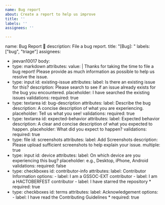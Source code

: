 ```yaml
---
name: Bug report
about: Create a report to help us improve
title: ''
labels: ''
assignees: ''

---
```


name: Bug Report 🐞
description: File a bug report.
title: "[Bug]: "
labels: ["bug", "triage"]
assignees:
  - jeevan10017
body:
  - type: markdown
    attributes:
      value: |
        Thanks for taking the time to file a bug report! Please provide as much information as possible to help us resolve the issue.
  - type: input
    id: existing-issue
    attributes:
      label: Is there an existing issue for this?
      description: Please search to see if an issue already exists for the bug you encountered.
      placeholder: I have searched the existing issues
    validations:
      required: true
  - type: textarea
    id: bug-description
    attributes:
      label: Describe the bug
      description: A concise description of what you are experiencing.
      placeholder: Tell us what you see!
    validations:
      required: true
  - type: textarea
    id: expected-behavior
    attributes:
      label: Expected behavior
      description: A clear and concise description of what you expected to happen.
      placeholder: What did you expect to happen?
    validations:
      required: true
  - type: file
    id: screenshots
    attributes:
      label: Add Screenshots
      description: Please upload sufficient screenshots to help explain your issue.
      multiple: true
  - type: input
    id: device
    attributes:
      label: On which device are you experiencing this bug?
      placeholder: e.g., Desktop, iPhone, Android
    validations:
      required: false
  - type: checkboxes
    id: contributor-info
    attributes:
      label: Contributor Information
      options:
        - label: I am a GSSOC-EXT contributor
        - label: I am a HACTOBERFEST
 contributor
        - label: I have starred the repository *
          required: true
  - type: checkboxes
    id: terms
    attributes:
      label: Acknowledgement
      options:
        - label: I have read the Contributing Guidelines *
          required: true
